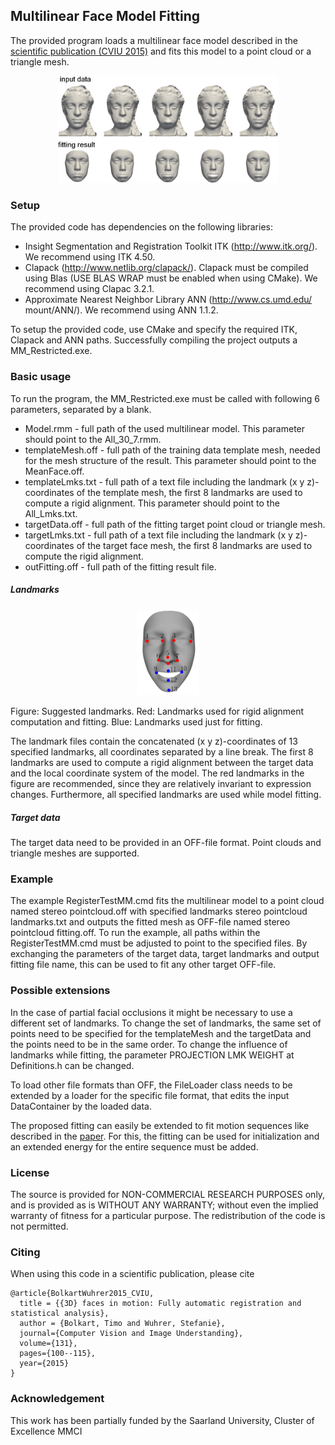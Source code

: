 ## Multilinear Face Model Fitting

The provided program loads a multilinear face model described in the [scientific publication (CVIU 2015)](https://drive.google.com/open?id=1hM1RvmYhj-Rdp6WYgbsLzaWQSvg2jgFf) and fits this model to a point cloud or a triangle mesh.

<p align="center"> 
<img src="img/multilinear.png" width="70%">
</p>

### Setup

The provided code has dependencies on the following libraries:
* Insight Segmentation and Registration Toolkit ITK (http://www.itk.org/). We recommend using ITK 4.50.
* Clapack (http://www.netlib.org/clapack/). Clapack must be compiled using Blas (USE BLAS WRAP must be enabled when using CMake). We recommend using Clapac 3.2.1.
* Approximate Nearest Neighbor Library ANN (http://www.cs.umd.edu/ mount/ANN/). We recommend using ANN 1.1.2.

To setup the provided code, use CMake and specify the required ITK, Clapack and ANN paths. Successfully compiling the project outputs a MM_Restricted.exe.

### Basic usage

To run the program, the MM_Restricted.exe must be called with following 6 parameters, separated by a blank.
* Model.rmm - full path of the used multilinear model. This parameter should point to the All_30_7.rmm.
* templateMesh.off - full path of the training data template mesh, needed for the mesh structure of the result. This parameter should point to the MeanFace.off.
* templateLmks.txt - full path of a text file including the landmark (x y z)-coordinates of the template mesh, the first 8 landmarks are used to compute a rigid alignment. This parameter should point to the All_Lmks.txt.
* targetData.off - full path of the fitting target point cloud or triangle mesh.
* targetLmks.txt - full path of a text file including the landmark (x y z)-coordinates of the target face mesh, the first 8 landmarks are used to compute the rigid alignment.
* outFitting.off - full path of the fitting result file.

##### Landmarks

<p align="center"> 
<img src="img/lmks.png" width="20%">
</p>
Figure: Suggested landmarks. Red: Landmarks used for rigid alignment computation and fitting. Blue: Landmarks used just for fitting.

The landmark files contain the concatenated (x y z)-coordinates of 13 specified landmarks, all coordinates separated by a line break. The first 8 landmarks are used to compute a rigid alignment between the target data and the local coordinate system of the model. The red landmarks in the figure are recommended, since
they are relatively invariant to expression changes. Furthermore, all specified landmarks are used while model fitting.

##### Target data

The target data need to be provided in an OFF-file format. Point clouds and triangle meshes are supported.

### Example

The example RegisterTestMM.cmd fits the multilinear model to a point cloud named stereo pointcloud.off with specified landmarks stereo pointcloud landmarks.txt and outputs the fitted mesh as OFF-file named stereo pointcloud fitting.off. To run the example, all paths within the RegisterTestMM.cmd must be adjusted
to point to the specified files. By exchanging the parameters of the target data, target landmarks and output fitting file name, this can be used to fit any other target OFF-file.

### Possible extensions

In the case of partial facial occlusions it might be necessary to use a different set of landmarks. To change the set of landmarks, the same set of points need to be specified for the templateMesh and the targetData and the points need to be in the same order. To change the influence of landmarks while fitting, the parameter PROJECTION LMK WEIGHT at Definitions.h can be changed.

To load other file formats than OFF, the FileLoader class needs to be extended by a loader for the specific file format, that edits the input DataContainer by the loaded data.

The proposed fitting can easily be extended to fit motion sequences like described in the [paper](https://drive.google.com/open?id=1hM1RvmYhj-Rdp6WYgbsLzaWQSvg2jgFf). For this, the fitting can be used for initialization and an extended energy for the entire sequence must be added.

### License

The source is provided for NON-COMMERCIAL RESEARCH PURPOSES only, and is provided as is WITHOUT ANY WARRANTY; without even the implied warranty of fitness for a particular purpose. The redistribution of the code is not permitted.


### Citing

When using this code in a scientific publication, please cite 
```
@article{BolkartWuhrer2015_CVIU,
  title = {{3D} faces in motion: Fully automatic registration and statistical analysis},
  author = {Bolkart, Timo and Wuhrer, Stefanie},
  journal={Computer Vision and Image Understanding},
  volume={131},
  pages={100--115},
  year={2015}
}
```

### Acknowledgement

This work has been partially funded by the Saarland University, Cluster of Excellence MMCI













